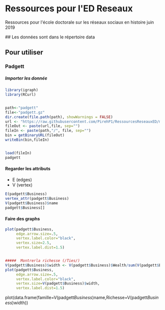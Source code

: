 # Ressources pour l'ED Reseaux
Ressources pour l'école doctorale sur les réseaux sociaux en histoire juin 2019


## Les données sont dans le répertoire data



## Pour utiliser 
###  Padgett 

##### Importer les donnée 
```R
library(igraph)
library(RCurl)


path<-"padgett"
file<-"padgett.gz"
dir.create(file.path(path), showWarnings = FALSE)
url <- "https://raw.githubusercontent.com/PirehP1/RessourcesReseauxED/master/data/"
fileOut <- paste(url,file, sep="")
fileIn <- paste(path,"/", file, sep="")
bin = getBinaryURL(fileOut) 
writeBin(bin,fileIn)  


load(fileIn)
padgett
```
#### Regarder les attributs
* E (edges)
* V (vertex)
```R
E(padgett$Business)
vertex_attr(padgett$Business)
V(padgett$Business)$name
padgett$Business[]
```

#### Faire des graphs 
```R 
plot(padgett$Business, 
     edge.arrow.size=.5, 
     vertex.label.color="black", 
     vertex.size=2.5, 
     vertex.label.dist=1.5)


#####  Montrerla richesse (/Ties/)
V(padgett$Business)$width <- V(padgett$Business)$Wealth/sum(V(padgett$Business)$Wealth) * 100
plot(padgett$Business, 
     edge.arrow.size=.5, 
     vertex.label.color="black", 
     vertex.size=V(padgett$Business)$width, 
     vertex.label.dist=1.5)
```

plot(data.frame(famille=V(padgett$Business)$name,Richesse=V(padgett$Business)$width))


